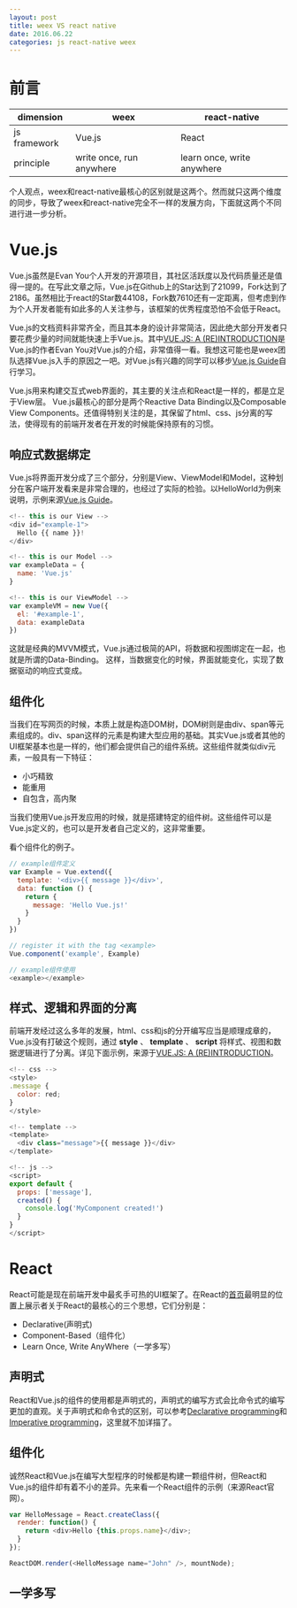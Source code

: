 ```yaml
---
layout: post
title: weex VS react native
date: 2016.06.22
categories: js react-native weex
---
```


# 前言

|dimension    |weex                     |react-native                  |
|-------------|-------------------------|------------------------------|
|js framework | Vue.js                  | React                        |
|principle    | write once, run anywhere| learn once, write anywhere   |

个人观点，weex和react-native最核心的区别就是这两个。然而就只这两个维度的同步，导致了weex和react-native完全不一样的发展方向，下面就这两个不同进行进一步分析。

# Vue.js
Vue.js虽然是Evan You个人开发的开源项目，其社区活跃度以及代码质量还是值得一提的。在写此文章之际，Vue.js在Github上的Star达到了21099，Fork达到了2186。虽然相比于react的Star数44108，Fork数7610还有一定距离，但考虑到作为个人开发者能有如此多的人关注参与，该框架的优秀程度恐怕不会低于React。

Vue.js的文档资料非常齐全，而且其本身的设计非常简洁，因此绝大部分开发者只要花费少量的时间就能快速上手Vue.js。其中[VUE.JS: A (RE)INTRODUCTION](http://blog.evanyou.me/2015/10/25/vuejs-re-introduction/)是 Vue.js的作者Evan You对Vue.js的介绍，非常值得一看。我想这可能也是weex团队选择Vue.js入手的原因之一吧。对Vue.js有兴趣的同学可以移步[Vue.js Guide](https://vuejs.org/guide/)自行学习。

Vue.js用来构建交互式web界面的，其主要的关注点和React是一样的，都是立足于View层。
Vue.js最核心的部分是两个Reactive Data Binding以及Composable View Components。还值得特别关注的是，其保留了html、css、js分离的写法，使得现有的前端开发者在开发的时候能保持原有的习惯。

## 响应式数据绑定
Vue.js将界面开发分成了三个部分，分别是View、ViewModel和Model，这种划分在客户端开发看来是非常合理的，也经过了实际的检验。以HelloWorld为例来说明，示例来源[Vue.js Guide](https://vuejs.org/guide/)。

```js
<!-- this is our View -->
<div id="example-1">
  Hello {{ name }}!
</div>

<!-- this is our Model -->
var exampleData = {
  name: 'Vue.js'
}

<!-- this is our ViewModel -->
var exampleVM = new Vue({
  el: '#example-1',
  data: exampleData
})
```
这就是经典的MVVM模式，Vue.js通过极简的API，将数据和视图绑定在一起，也就是所谓的Data-Binding。
这样，当数据变化的时候，界面就能变化，实现了数据驱动的响应式变成。

## 组件化
当我们在写网页的时候，本质上就是构造DOM树，DOM树则是由div、span等元素组成的。div、span这样的元素是构建大型应用的基础。其实Vue.js或者其他的UI框架基本也是一样的，他们都会提供自己的组件系统。这些组件就类似div元素，一般具有一下特征：

+ 小巧精致
+ 能重用
+ 自包含，高内聚

当我们使用Vue.js开发应用的时候，就是搭建特定的组件树。这些组件可以是Vue.js定义的，也可以是开发者自己定义的，这非常重要。

看个组件化的例子。
```js
// example组件定义
var Example = Vue.extend({
  template: '<div>{{ message }}</div>',
  data: function () {
    return {
      message: 'Hello Vue.js!'
    }
  }
})

// register it with the tag <example>
Vue.component('example', Example)

// example组件使用
<example></example>
```

## 样式、逻辑和界面的分离
前端开发经过这么多年的发展，html、css和js的分开编写应当是顺理成章的，Vue.js没有打破这个规则，通过 **style** 、 **template** 、 **script** 将样式、视图和数据逻辑进行了分离。详见下面示例，来源于[VUE.JS: A (RE)INTRODUCTION](http://blog.evanyou.me/2015/10/25/vuejs-re-introduction/)。

```js
<!-- css -->
<style>
.message {
  color: red;
}
</style>

<!-- template -->
<template>
  <div class="message">{{ message }}</div>
</template>

<!-- js -->
<script>
export default {
  props: ['message'],
  created() {
    console.log('MyComponent created!')
  }
}
</script>
```

# React
React可能是现在前端开发中最炙手可热的UI框架了。在React的[首页](https://facebook.github.io/react/)最明显的位置上展示者关于React的最核心的三个思想，它们分别是：

+ Declarative(声明式)
+ Component-Based（组件化）
+ Learn Once, Write AnyWhere（一学多写）

## 声明式
React和Vue.js的组件的使用都是声明式的，声明式的编写方式会比命令式的编写更加的直观。关于声明式和命令式的区别，可以参考[Declarative programming](https://en.wikipedia.org/wiki/Declarative_programming)和[Imperative programming](https://en.wikipedia.org/wiki/Imperative_programming)，这里就不加详描了。

## 组件化
诚然React和Vue.js在编写大型程序的时候都是构建一颗组件树，但React和Vue.js的组件却有着不小的差异。先来看一个React组件的示例（来源React官网）。

```js
var HelloMessage = React.createClass({
  render: function() {
    return <div>Hello {this.props.name}</div>;
  }
});

ReactDOM.render(<HelloMessage name="John" />, mountNode);
```

## 一学多写






